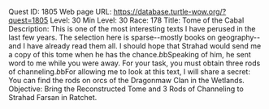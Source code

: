 Quest ID: 1805
Web page URL: https://database.turtle-wow.org/?quest=1805
Level: 30
Min Level: 30
Race: 178
Title: Tome of the Cabal
Description: This is one of the most interesting texts I have perused in the last few years. The selection here is sparse--mostly books on geography--and I have already read them all. I should hope that Strahad would send me a copy of this tome when he has the chance.$b$bSpeaking of him, he sent word to me while you were away. For your task, you must obtain three rods of channeling.$b$bFor allowing me to look at this text, I will share a secret: You can find the rods on orcs of the Dragonmaw Clan in the Wetlands.
Objective: Bring the Reconstructed Tome and 3 Rods of Channeling to Strahad Farsan in Ratchet.
